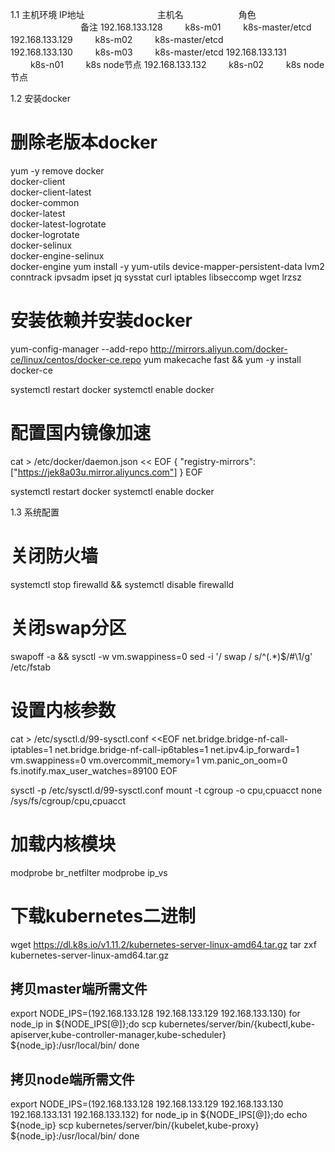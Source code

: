 1.1 主机环境
IP地址 　　　　　　　　主机名 　　　　　　角色 　　　　　　　　备注
192.168.133.128	　　  k8s-m01	　　     k8s-master/etcd 
192.168.133.129	　　  k8s-m02	　　     k8s-master/etcd	 
192.168.133.130	　　  k8s-m03	　　     k8s-master/etcd
192.168.133.131	　　  k8s-n01	　　        k8s node节点
192.168.133.132	　　  k8s-n02	　　        k8s node节点

1.2 安装docker
# 删除老版本docker
yum -y remove docker \
                  docker-client \
                  docker-client-latest \
                  docker-common \
                  docker-latest \
                  docker-latest-logrotate \
                  docker-logrotate \
                  docker-selinux \
                  docker-engine-selinux \
                  docker-engine
yum install -y yum-utils device-mapper-persistent-data lvm2 conntrack ipvsadm ipset jq sysstat curl iptables libseccomp wget lrzsz

# 安装依赖并安装docker
yum-config-manager --add-repo http://mirrors.aliyun.com/docker-ce/linux/centos/docker-ce.repo
yum makecache fast && yum -y install docker-ce

systemctl restart docker
systemctl enable docker

# 配置国内镜像加速
cat > /etc/docker/daemon.json << EOF
{
  "registry-mirrors": ["https://jek8a03u.mirror.aliyuncs.com"]
}
EOF

systemctl restart docker
systemctl enable docker

1.3 系统配置
# 关闭防火墙
systemctl stop firewalld && systemctl disable firewalld

# 关闭swap分区
swapoff -a && sysctl -w vm.swappiness=0
sed -i '/ swap / s/^\(.*\)$/#\1/g' /etc/fstab

# 设置内核参数
cat > /etc/sysctl.d/99-sysctl.conf <<EOF
net.bridge.bridge-nf-call-iptables=1
net.bridge.bridge-nf-call-ip6tables=1
net.ipv4.ip_forward=1
vm.swappiness=0
vm.overcommit_memory=1
vm.panic_on_oom=0
fs.inotify.max_user_watches=89100
EOF

sysctl -p /etc/sysctl.d/99-sysctl.conf
mount -t cgroup -o cpu,cpuacct none /sys/fs/cgroup/cpu,cpuacct

# 加载内核模块
modprobe br_netfilter
modprobe ip_vs

# 下载kubernetes二进制
wget https://dl.k8s.io/v1.11.2/kubernetes-server-linux-amd64.tar.gz
tar zxf kubernetes-server-linux-amd64.tar.gz

## 拷贝master端所需文件
export NODE_IPS=(192.168.133.128 192.168.133.129 192.168.133.130)
for node_ip in ${NODE_IPS[@]};do
    scp kubernetes/server/bin/{kubectl,kube-apiserver,kube-controller-manager,kube-scheduler} ${node_ip}:/usr/local/bin/
done
## 拷贝node端所需文件
export NODE_IPS=(192.168.133.128 192.168.133.129 192.168.133.130 192.168.133.131 192.168.133.132)
for node_ip in ${NODE_IPS[@]};do
	echo ${node_ip}
    scp kubernetes/server/bin/{kubelet,kube-proxy} ${node_ip}:/usr/local/bin/
done
